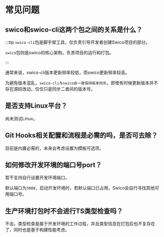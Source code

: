# 常见问题

## swico和swico-cli这两个包之间的关系是什么？


:::tip
`swico-cli`包是脚手架工具，仅负责引导开发者创建Swico项目的部分。

`swico`包则是swico的核心架构，负责项目的运行和打包。

:::

通常来说，swico-cli版本更新频率较低，而swico更新频率较高。

为避免版本混乱，`swico-cli与swico会一直保持版本同步`。即使有时候更新版本并不存在源码改动，仅仅只是同步二者间的版本号。


##  是否支持Linux平台？

尚未测试Linux。

## Git Hooks相关配置和流程是必需的吗，是否可去除？

目前是内置必需的，未来会考虑设置为模板可选项。


## 如何修改开发环境的端口号port？

暂不支持自行设置开发环境端口。

默认端口为`3000`，启动开发环境时，若默认端口已占用，Swico会自行寻找其他可用端口号。


## 生产环境打包时不会进行TS类型检查吗？

不会。类型检查是属于开发环境的工作过程，并且类型信息在打包后也不复存在了，同时也是基于构建性能考虑。
